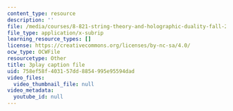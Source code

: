 ```yaml
---
content_type: resource
description: ''
file: /media/courses/8-821-string-theory-and-holographic-duality-fall-2014/758ef58f403157dd8854995e95594dad_1OGZCt58GLc.vtt
file_type: application/x-subrip
learning_resource_types: []
license: https://creativecommons.org/licenses/by-nc-sa/4.0/
ocw_type: OCWFile
resourcetype: Other
title: 3play caption file
uid: 758ef58f-4031-57dd-8854-995e95594dad
video_files:
  video_thumbnail_file: null
video_metadata:
  youtube_id: null
---
```

